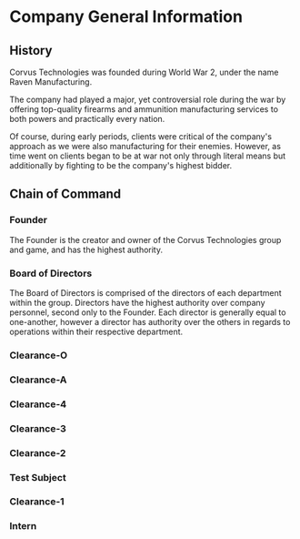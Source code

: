 # Company General Information

## History

Corvus Technologies was founded during World War 2, under the name Raven Manufacturing.

The company had played a major, yet controversial role during the war by offering top-quality firearms and ammunition manufacturing services to both powers and practically every nation.

Of course, during early periods, clients were critical of the company's approach as we were also manufacturing for their enemies. However, as time went on clients began to be at war not only through literal means but additionally by fighting to be the company's highest bidder.

## Chain of Command

### Founder

The Founder is the creator and owner of the Corvus Technologies group and game, and has the highest authority.

### Board of Directors

The Board of Directors is comprised of the directors of each department within the group. Directors have the highest authority over company personnel, second only to the Founder. Each director is generally equal to one-another, however a director has authority over the others in regards to operations within their respective department. 

### Clearance-O

### Clearance-A

### Clearance-4

### Clearance-3

### Clearance-2

### Test Subject

### Clearance-1

### Intern
